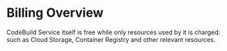 # Billing Overview

CodeBuild Service itself is free while only resources used by it is charged: such as Cloud Storage, Container Registry and other relevant resources.

